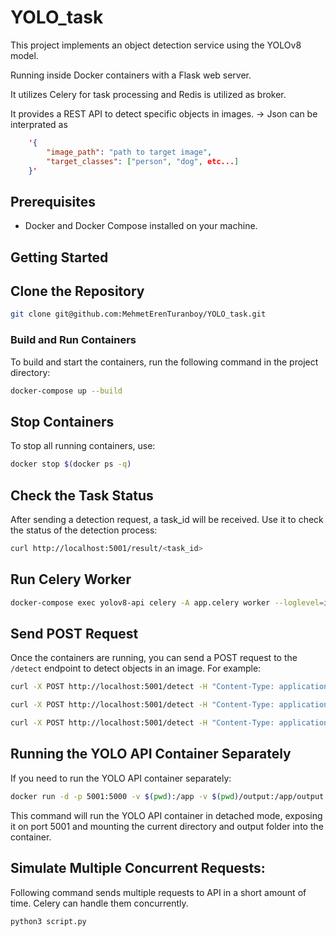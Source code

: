 # YOLO_task

This project implements an object detection service using the YOLOv8 model. 

Running inside Docker containers with a Flask web server.

It utilizes Celery for task processing and Redis is utilized as broker.

It provides a REST API to detect specific objects in images.
    -> Json can be interprated as
```JSON
    '{
        "image_path": "path to target image", 
        "target_classes": ["person", "dog", etc...]
    }'
```


## Prerequisites

- Docker and Docker Compose installed on your machine.

## Getting Started

## Clone the Repository
```bash
git clone git@github.com:MehmetErenTuranboy/YOLO_task.git
```


### Build and Run Containers

To build and start the containers, run the following command in the project directory:

```bash
docker-compose up --build
```

## Stop Containers

To stop all running containers, use:

```bash
docker stop $(docker ps -q)
```

## Check the Task Status
After sending a detection request, a task_id will be received. Use it to check the status of the detection process:

```bash
curl http://localhost:5001/result/<task_id>
```

## Run Celery Worker
```bash
docker-compose exec yolov8-api celery -A app.celery worker --loglevel=info
```

## Send POST Request

Once the containers are running, you can send a POST request to the `/detect` endpoint to detect objects in an image. For example:

```bash
curl -X POST http://localhost:5001/detect -H "Content-Type: application/json" -d '{"image_path": "inputs/testanimal.jpg", "target_classes": ["zebra"]}'
```

```bash
curl -X POST http://localhost:5001/detect -H "Content-Type: application/json" -d '{"image_path": "inputs/testb.png", "target_classes": ["person"]}'
```

```bash
curl -X POST http://localhost:5001/detect -H "Content-Type: application/json" -d '{"image_path": "inputs/aristo.jpg", "target_classes": ["person"]}'
```

## Running the YOLO API Container Separately

If you need to run the YOLO API container separately:

```bash
docker run -d -p 5001:5000 -v $(pwd):/app -v $(pwd)/output:/app/output yolov8-api
```

This command will run the YOLO API container in detached mode, exposing it on port 5001 and mounting the current directory and output folder into the container.

## Simulate Multiple Concurrent Requests:
Following command sends multiple requests to API in a short amount of time. Celery can handle them concurrently.
```bash
python3 script.py
```